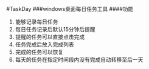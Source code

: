 #TaskDay
###windows桌面每日任务工具
####功能
1. 能够记录每日任务
2. 每日任务记录后默认15分钟后提醒
3. 提醒的任务可以直接点击完成
4. 任务完成后放入完成列表
5. 完成的任务可以恢复
6. 每天的任务在指定时间段内没有完成自动转移至后一天